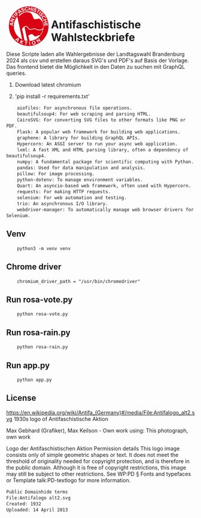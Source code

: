 <img src="https://github.com/ussiemer/rosa-rain/blob/main/static/images/Antifalogo_alt2.svg" style="float:left;padding:7px;" width="21%"/>

# Antifaschistische Wahlsteckbriefe
Diese Scripte laden alle Wahlergebnisse der Landtagswahl Brandenburg 2024 als csv und erstellen daraus SVG's und PDF's auf Basis der Vorlage. Das frontend bietet die Möglichkeit in den Daten zu suchen mit GraphQL queries.

1. Download latest chromium

2. 'pip install -r requirements.txt'

```
    aiofiles: For asynchronous file operations.
    beautifulsoup4: For web scraping and parsing HTML.
    CairoSVG: For converting SVG files to other formats like PNG or PDF.
    Flask: A popular web framework for building web applications.
    graphene: A library for building GraphQL APIs.
    Hypercorn: An ASGI server to run your async web application.
    lxml: A fast XML and HTML parsing library, often a dependency of beautifulsoup4.
    numpy: A fundamental package for scientific computing with Python.
    pandas: Used for data manipulation and analysis.
    pillow: For image processing.
    python-dotenv: To manage environment variables.
    Quart: An asyncio-based web framework, often used with Hypercorn.
    requests: For making HTTP requests.
    selenium: For web automation and testing.
    trio: An asynchronous I/O library.
    webdriver-manager: To automatically manage web browser drivers for Selenium.
```
    
## Venv
```
    python3 -m venv venv
```

## Chrome driver
```
    chromium_driver_path = "/usr/bin/chromedriver"
```

## Run rosa-vote.py
```
    python rosa-vote.py
```

## Run rosa-rain.py
```
    python rosa-rain.py
```

## Run app.py
```
    python app.py
```

## License
https://en.wikipedia.org/wiki/Antifa_(Germany)#/media/File:Antifalogo_alt2.svg
1930s logo of Antifaschistische Aktion

Max Gebhard (Grafiker), Max Keilson - Own work using: This photograph, own work

Logo der Antifaschistischen Aktion
Permission details
This logo image consists only of simple geometric shapes or text. It does not meet the threshold of originality needed for copyright protection, and is therefore in the public domain. Although it is free of copyright restrictions, this image may still be subject to other restrictions. See WP:PD § Fonts and typefaces or Template talk:PD-textlogo for more information.

    Public Domainhide terms
    File:Antifalogo alt2.svg
    Created: 1932
    Uploaded: 14 April 2013
